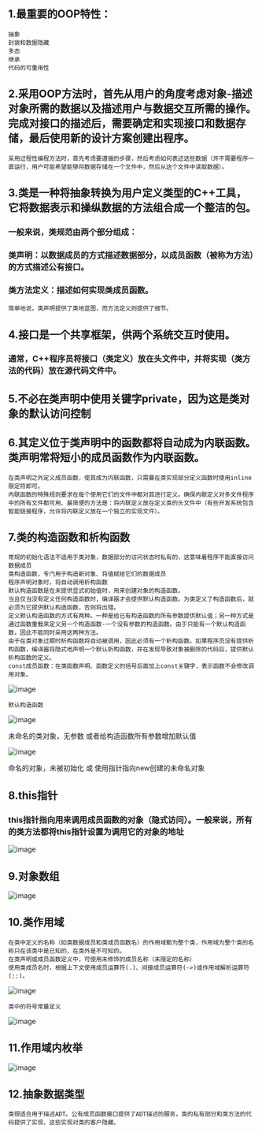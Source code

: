 ## 1.最重要的OOP特性：
    抽象
    封装和数据隐藏
    多态
    继承
    代码的可重用性
## 2.采用OOP方法时，首先从用户的角度考虑对象-描述对象所需的数据以及描述用户与数据交互所需的操作。完成对接口的描述后，需要确定和实现接口和数据存储，最后使用新的设计方案创建出程序。
    采用过程性编程方法时，首先考虑要遵循的步骤，然后考虑如何表述这些数据（并不需要程序一直运行，用户可能希望能够将数据存储在一个文件中，然后从这个文件中读取数据）。
## 3.类是一种将抽象转换为用户定义类型的C++工具，它将数据表示和操纵数据的方法组合成一个整洁的包。
### 一般来说，类规范由两个部分组成：
### 类声明：以数据成员的方式描述数据部分，以成员函数（被称为方法）的方式描述公有接口。
### 类方法定义：描述如何实现类成员函数。  
    简单地说，类声明提供了类地蓝图，而方法定义则提供了细节。
## 4.接口是一个共享框架，供两个系统交互时使用。
### 通常，C++程序员将接口（类定义）放在头文件中，并将实现（类方法的代码）放在源代码文件中。
## 5.不必在类声明中使用关键字private，因为这是类对象的默认访问控制
## 6.其定义位于类声明中的函数都将自动成为内联函数。类声明常将短小的成员函数作为内联函数。
    在类声明之外定义成员函数，使其成为内联函数，只需要在类实现部分定义函数时使用inline限定符即可。
    内联函数的特殊规则要求在每个使用它们的文件中都对其进行定义。确保内联定义对多文件程序中的所有文件都可用、最简便的方法是：将内联定义放在定义类的头文件中（有些开发系统包含智能链接程序，允许将内联定义放在一个独立的实现文件）。
## 7.类的构造函数和析构函数
    常规的初始化语法不适用于类对象，数据部分的访问状态时私有的，这意味着程序不能直接访问数据成员
    类构造函数，专门用于构造新对象、将值赋给它们的数据成员
    程序声明对象时，将自动调用析构函数
    默认构造函数是在未提供显式初始值时，用来创建对象的构造函数。
    当且仅当没有定义任何构造函数时，编译器才会提供默认构造函数。为类定义了构造函数后，就必须为它提供默认构造函数，否则将出错。
    定义默认构造函数的方式有两种。一种是给已有构造函数的所有参数提供默认值；另一种方式是通过函数重载来定义另一个构造函数-一个没有参数的构造函数。由于只能有一个默认构造函数，因此不能同时采用这两种方法。
    由于在类对象过期时析构函数将自动被调用，因此必须有一个析构函数。如果程序员没有提供析构函数，编译器将隐式地声明一个默认析构函数，并在发现导致对象被删除的代码后，提供默认析构函数的定义。
    const成员函数：在类函数声明、函数定义的括号后面加上const关键字，表示函数不会修改调用对象。
![image](https://github.com/liam1992-web/cpp_study_notes/assets/61104738/e7dbf0de-2427-48f3-a479-05b47a4b8d92)
    
    默认构造函数
![image](https://github.com/liam1992-web/cpp_study_notes/assets/61104738/76dba546-931f-48b5-b6f2-b54983910a05)

未命名的类对象，无参数
或者给构造函数所有参数增加默认值

![image](https://github.com/liam1992-web/cpp_study_notes/assets/61104738/174339d6-e666-4d75-a3b4-727205bac150)

命名的对象，未被初始化 或 使用指针指向new创建的未命名对象

 ## 8.this指针
 ### this指针指向用来调用成员函数的对象（隐式访问）。一般来说，所有的类方法都将this指针设置为调用它的对象的地址
 ![image](https://github.com/liam1992-web/cpp_study_notes/assets/61104738/dc73f75a-5998-4f1c-9c79-9f1de054b012)

## 9.对象数组
![image](https://github.com/liam1992-web/cpp_study_notes/assets/61104738/b877d7ff-6031-40d6-8c14-e7765fca24e4)
## 10.类作用域
    在类中定义的名称（如类数据成员和类成员函数名）的作用域都为整个类，作用域为整个类的名称只在该类中是已知的，在类外是不可知的。
    在类声明或成员函数定义中，可使用未修饰的成员名称（未限定的名称）
    使用类成员名时，根据上下文使用成员运算符(.)、间接成员运算符(->)或作用域解析运算符(::)。

![image](https://github.com/liam1992-web/cpp_study_notes/assets/61104738/4710fa39-88cb-40c4-86c9-6e3a3615f363)

    类中的符号常量定义

![image](https://github.com/liam1992-web/cpp_study_notes/assets/61104738/32322b64-5b9e-41b1-8bb0-eee024fa4940)

## 11.作用域内枚举

![image](https://github.com/liam1992-web/cpp_study_notes/assets/61104738/0dda41b5-aabb-478b-8416-dabbe4fe1575)

## 12.抽象数据类型
    类很适合用于描述ADT。公有成员函数接口提供了ADT描述的服务，类的私有部分和类方法的代码提供了实现，这些实现对类的客户隐藏。


